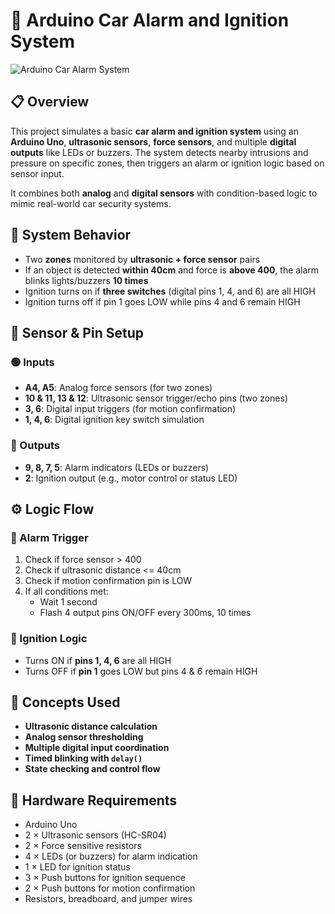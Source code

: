 # 🚗 Arduino Car Alarm and Ignition System

![Arduino Car Alarm System](https://github.com/user-attachments/assets/102d4a9f-a61b-4734-91ca-0bd20e452151)

## 📋 Overview

This project simulates a basic **car alarm and ignition system** using an **Arduino Uno**, **ultrasonic sensors**, **force sensors**, and multiple **digital outputs** like LEDs or buzzers. The system detects nearby intrusions and pressure on specific zones, then triggers an alarm or ignition logic based on sensor input.

It combines both **analog** and **digital sensors** with condition-based logic to mimic real-world car security systems.

## 🎯 System Behavior

* Two **zones** monitored by **ultrasonic + force sensor** pairs
* If an object is detected **within 40cm** and force is **above 400**, the alarm blinks lights/buzzers **10 times**
* Ignition turns on if **three switches** (digital pins 1, 4, and 6) are all HIGH
* Ignition turns off if pin 1 goes LOW while pins 4 and 6 remain HIGH

## 🧩 Sensor & Pin Setup

### 🟢 Inputs

* **A4, A5**: Analog force sensors (for two zones)
* **10 & 11, 13 & 12**: Ultrasonic sensor trigger/echo pins (two zones)
* **3, 6**: Digital input triggers (for motion confirmation)
* **1, 4, 6**: Digital ignition key switch simulation

### 🔴 Outputs

* **9, 8, 7, 5**: Alarm indicators (LEDs or buzzers)
* **2**: Ignition output (e.g., motor control or status LED)

## ⚙️ Logic Flow

### 🚨 Alarm Trigger

1. Check if force sensor > 400
2. Check if ultrasonic distance <= 40cm
3. Check if motion confirmation pin is LOW
4. If all conditions met:
   * Wait 1 second
   * Flash 4 output pins ON/OFF every 300ms, 10 times

### 🔑 Ignition Logic

* Turns ON if **pins 1, 4, 6** are all HIGH
* Turns OFF if **pin 1** goes LOW but pins 4 & 6 remain HIGH

## 🧠 Concepts Used

* **Ultrasonic distance calculation**
* **Analog sensor thresholding**
* **Multiple digital input coordination**
* **Timed blinking with `delay()`**
* **State checking and control flow**


## 🔌 Hardware Requirements

* Arduino Uno
* 2 × Ultrasonic sensors (HC-SR04)
* 2 × Force sensitive resistors
* 4 × LEDs (or buzzers) for alarm indication
* 1 × LED for ignition status
* 3 × Push buttons for ignition sequence
* 2 × Push buttons for motion confirmation
* Resistors, breadboard, and jumper wires

